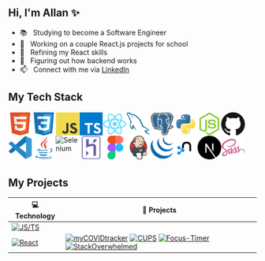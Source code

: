 ## Hi, I'm Allan ✨
- 📚 &nbsp; Studying to become a Software Engineer 
- 🔭 &nbsp; Working on a couple React.js projects for school
- 🌱 &nbsp; Refining my React skills
- 🤔 &nbsp; Figuring out how backend works
- 📫 &nbsp; Connect with me via [LinkedIn](https://www.linkedin.com/in/allanation/)

## My Tech Stack
<img align="left" alt="HTML5" width="48px" src="https://github.com/devicons/devicon/blob/master/icons/html5/html5-original.svg" />
<img align="left" alt="CSS" width="48px" src="https://github.com/devicons/devicon/blob/master/icons/css3/css3-original.svg" />
<img align="left" alt="JavaScript" width="48px" src="https://github.com/devicons/devicon/blob/master/icons/javascript/javascript-original.svg" />
<img align="left" alt="Typescript" width="48px" src="https://github.com/devicons/devicon/blob/master/icons/typescript/typescript-original.svg" />
<img align="left" alt="React" width="48px" src="https://github.com/devicons/devicon/blob/master/icons/react/react-original.svg" />
<img align="left" alt="MySQL" width="48px" src="https://github.com/devicons/devicon/blob/master/icons/mysql/mysql-original.svg" />
<img align="left" alt="PostgreSQL" width="48px" src="https://github.com/devicons/devicon/blob/master/icons/postgresql/postgresql-original.svg" />
<img align="left" alt="Python" width="48px" src="https://github.com/devicons/devicon/blob/master/icons/python/python-original.svg" />
<img align="left" alt="NodeJS" width="48px" src="https://github.com/devicons/devicon/blob/master/icons/nodejs/nodejs-original.svg" />
<img align="left" alt="GitHub" width="48px" src="https://raw.githubusercontent.com/github/explore/78df643247d429f6cc873026c0622819ad797942/topics/github/github.png" />
<img align="left" alt="Visual Studio Code" width="48px" src="https://github.com/devicons/devicon/blob/master/icons/vscode/vscode-original.svg" />
<img align="left" alt="Java" width="48px" src="https://github.com/devicons/devicon/blob/master/icons/java/java-original.svg" />
<img align="left" alt="Selenium" width="48px" src="https://raw.githubusercontent.com/detain/svg-logos/780f25886640cef088af994181646db2f6b1a3f8/svg/selenium-logo.svg" /> <img align="left" alt="Heroku" width="48px" src="https://github.com/devicons/devicon/blob/master/icons/heroku/heroku-original.svg" /> 
<img align="left" alt="Figma" width="48px" src="https://github.com/devicons/devicon/blob/master/icons/figma/figma-original.svg" /> 
<img align="left" alt="Jenkins" width="48px" src="https://github.com/devicons/devicon/blob/master/icons/jenkins/jenkins-original.svg" /> 
<img align="left" alt="JQuery" width="48px" src="https://github.com/devicons/devicon/blob/master/icons/jquery/jquery-original.svg" /> 
<img align="left" alt="Neo4j" width="48px" src="https://github.com/devicons/devicon/blob/master/icons/neo4j/neo4j-original.svg" /> 
<img align="left" alt="NextJs" width="48px" src="https://github.com/devicons/devicon/blob/master/icons/nextjs/nextjs-original.svg" /> 
<img align="left" alt="Sass" width="48px" src="https://github.com/devicons/devicon/blob/master/icons/sass/sass-original.svg" /> 

<br><br><br><br><br><br>

## My Projects
<!-- START OF PROFILE STACK, DO NOT REMOVE -->
| 💻 **Technology** | 🚀 **Projects** |
| - | - |
| [![JS/TS](https://img.shields.io/static/v1?label=&message=JS/TS&color=3878C6&logo=javascript&logoColor=FFFFFF)](https://www.typescriptlang.org/) | 
| [![React](https://img.shields.io/static/v1?label=&message=React&color=ff751a&logo=React&logoColor=FFFFFF)](https://reactjs.org/) | [![myCOVIDtracker](https://img.shields.io/static/v1?label=&message=myCOVIDtracker&color=000605&logo=github&logoColor=FFFFFF&labelColor=000605)](https://github.com/allanation/SOEN390) [![CUPS](https://img.shields.io/static/v1?label=&message=CUPS&color=000605&logo=github&logoColor=FFFFFF&labelColor=000605)](https://github.com/allanation/concordia-university-parcel-service) [![Focus-Timer](https://img.shields.io/static/v1?label=&message=Focus-Timer&color=000605&logo=github&logoColor=FFFFFF&labelColor=000605)](https://github.com/allanation/focus-timer) [![StackOverwhelmed](https://img.shields.io/static/v1?label=&message=StackOverwhelmed&color=000605&logo=github&logoColor=FFFFFF&labelColor=000605)](https://github.com/allanation/StackOverwhelmed) |
<!-- END OF PROFILE STACK, DO NOT REMOVE -->
